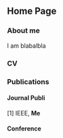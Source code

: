 ## Home Page

### About me

I am blabalbla

### CV

### Publications
#### Journal Publi
[1] IEEE, **Me**

#### Conference
